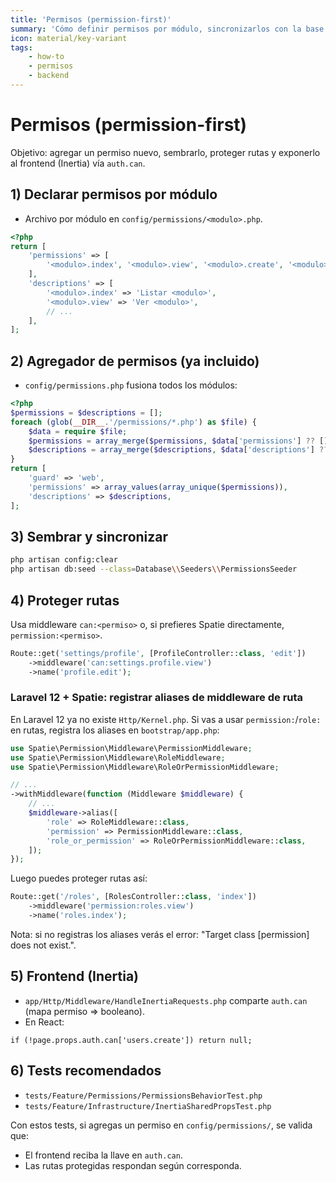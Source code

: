 ```yaml
---
title: 'Permisos (permission-first)'
summary: 'Cómo definir permisos por módulo, sincronizarlos con la base de datos, proteger rutas y exponerlos al frontend (Inertia) vía auth.can.'
icon: material/key-variant
tags:
    - how-to
    - permisos
    - backend
---
```


# Permisos (permission-first)

Objetivo: agregar un permiso nuevo, sembrarlo, proteger rutas y exponerlo al frontend (Inertia) vía `auth.can`.

## 1) Declarar permisos por módulo

- Archivo por módulo en `config/permissions/<modulo>.php`.

```php
<?php
return [
    'permissions' => [
        '<modulo>.index', '<modulo>.view', '<modulo>.create', '<modulo>.update', '<modulo>.delete',
    ],
    'descriptions' => [
        '<modulo>.index' => 'Listar <modulo>',
        '<modulo>.view' => 'Ver <modulo>',
        // ...
    ],
];
```

## 2) Agregador de permisos (ya incluido)

- `config/permissions.php` fusiona todos los módulos:

```php
<?php
$permissions = $descriptions = [];
foreach (glob(__DIR__.'/permissions/*.php') as $file) {
    $data = require $file;
    $permissions = array_merge($permissions, $data['permissions'] ?? []);
    $descriptions = array_merge($descriptions, $data['descriptions'] ?? []);
}
return [
    'guard' => 'web',
    'permissions' => array_values(array_unique($permissions)),
    'descriptions' => $descriptions,
];
```

## 3) Sembrar y sincronizar

```bash
php artisan config:clear
php artisan db:seed --class=Database\\Seeders\\PermissionsSeeder
```

## 4) Proteger rutas

Usa middleware `can:<permiso>` o, si prefieres Spatie directamente, `permission:<permiso>`.

```php
Route::get('settings/profile', [ProfileController::class, 'edit'])
    ->middleware('can:settings.profile.view')
    ->name('profile.edit');
```

### Laravel 12 + Spatie: registrar aliases de middleware de ruta

En Laravel 12 ya no existe `Http/Kernel.php`. Si vas a usar `permission:`/`role:` en rutas, registra los aliases en `bootstrap/app.php`:

```php
use Spatie\Permission\Middleware\PermissionMiddleware;
use Spatie\Permission\Middleware\RoleMiddleware;
use Spatie\Permission\Middleware\RoleOrPermissionMiddleware;

// ...
->withMiddleware(function (Middleware $middleware) {
    // ...
    $middleware->alias([
        'role' => RoleMiddleware::class,
        'permission' => PermissionMiddleware::class,
        'role_or_permission' => RoleOrPermissionMiddleware::class,
    ]);
});
```

Luego puedes proteger rutas así:

```php
Route::get('/roles', [RolesController::class, 'index'])
    ->middleware('permission:roles.view')
    ->name('roles.index');
```

Nota: si no registras los aliases verás el error: "Target class [permission] does not exist.".

## 5) Frontend (Inertia)

- `app/Http/Middleware/HandleInertiaRequests.php` comparte `auth.can` (mapa permiso => booleano).
- En React:

```tsx
if (!page.props.auth.can['users.create']) return null;
```

## 6) Tests recomendados

- `tests/Feature/Permissions/PermissionsBehaviorTest.php`
- `tests/Feature/Infrastructure/InertiaSharedPropsTest.php`

Con estos tests, si agregas un permiso en `config/permissions/`, se valida que:

- El frontend reciba la llave en `auth.can`.
- Las rutas protegidas respondan según corresponda.
